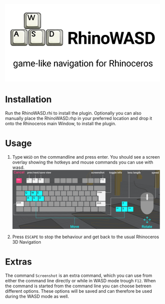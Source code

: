 ![](image/repo-social-card.png)

# Installation

Run the RhinoWASD.rhi to install the plugin. Optionally you can also manually place the RhinoWASD.rhp in your preferred location and drop it onto the Rhinoceros main Window, to install the plugin.

# Usage

1. Type `WASD` on the commandline and press enter. You should see a screen overlay showing the hotkeys and mouse commands you can use with wasd.
   ![](image/wasd-screen.png)

1. Press `ESCAPE` to stop the behaviour and get back to the usual Rhinoceros 3D Navigation

# Extras

The command `Screenshot` is an extra command, which you can use from either the command line directly or while in WASD mode trough `F12`.
When the command is started from the command line you can choose betreen different options. These options will be saved and can therefore be used during the WASD mode as well.
